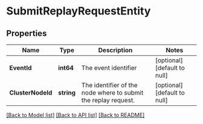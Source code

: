 # SubmitReplayRequestEntity

## Properties
Name | Type | Description | Notes
------------ | ------------- | ------------- | -------------
**EventId** | **int64** | The event identifier | [optional] [default to null]
**ClusterNodeId** | **string** | The identifier of the node where to submit the replay request. | [optional] [default to null]

[[Back to Model list]](../README.md#documentation-for-models) [[Back to API list]](../README.md#documentation-for-api-endpoints) [[Back to README]](../README.md)

